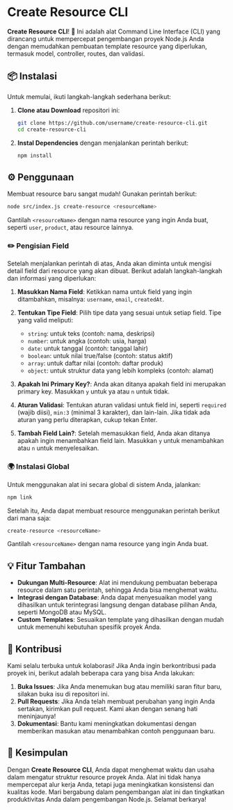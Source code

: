 # Create Resource CLI
 **Create Resource CLI**! 🚀 Ini adalah alat Command Line Interface (CLI) yang dirancang untuk mempercepat pengembangan proyek Node.js Anda dengan memudahkan pembuatan template resource yang diperlukan, termasuk model, controller, routes, dan validasi.

## 📦 Instalasi

Untuk memulai, ikuti langkah-langkah sederhana berikut:

1. **Clone atau Download** repositori ini:
   ```bash
   git clone https://github.com/username/create-resource-cli.git
   cd create-resource-cli
   ```
2. **Instal Dependencies** dengan menjalankan perintah berikut:
   ```bash
   npm install
   ```

## ⚙️ Penggunaan

Membuat resource baru sangat mudah! Gunakan perintah berikut:

```bash
node src/index.js create-resource <resourceName>
```

Gantilah `<resourceName>` dengan nama resource yang ingin Anda buat, seperti `user`, `product`, atau resource lainnya.

### ✏️ Pengisian Field

Setelah menjalankan perintah di atas, Anda akan diminta untuk mengisi detail field dari resource yang akan dibuat. Berikut adalah langkah-langkah dan informasi yang diperlukan:

1. **Masukkan Nama Field**: Ketikkan nama untuk field yang ingin ditambahkan, misalnya: `username`, `email`, `createdAt`.

2. **Tentukan Tipe Field**: Pilih tipe data yang sesuai untuk setiap field. Tipe yang valid meliputi:
   - `string`: untuk teks (contoh: nama, deskripsi)
   - `number`: untuk angka (contoh: usia, harga)
   - `date`: untuk tanggal (contoh: tanggal lahir)
   - `boolean`: untuk nilai true/false (contoh: status aktif)
   - `array`: untuk daftar nilai (contoh: daftar produk)
   - `object`: untuk struktur data yang lebih kompleks (contoh: alamat)

3. **Apakah Ini Primary Key?**: Anda akan ditanya apakah field ini merupakan primary key. Masukkan `y` untuk ya atau `n` untuk tidak.

4. **Aturan Validasi**: Tentukan aturan validasi untuk field ini, seperti `required` (wajib diisi), `min:3` (minimal 3 karakter), dan lain-lain. Jika tidak ada aturan yang perlu diterapkan, cukup tekan Enter.

5. **Tambah Field Lain?**: Setelah memasukkan field, Anda akan ditanya apakah ingin menambahkan field lain. Masukkan `y` untuk menambahkan atau `n` untuk menyelesaikan.

### 🌍 Instalasi Global

Untuk menggunakan alat ini secara global di sistem Anda, jalankan:

```bash
npm link
```

Setelah itu, Anda dapat membuat resource menggunakan perintah berikut dari mana saja:

```bash
create-resource <resourceName>
```

Gantilah `<resourceName>` dengan nama resource yang ingin Anda buat.

## 💡 Fitur Tambahan

- **Dukungan Multi-Resource**: Alat ini mendukung pembuatan beberapa resource dalam satu perintah, sehingga Anda bisa menghemat waktu.
- **Integrasi dengan Database**: Anda dapat menyesuaikan model yang dihasilkan untuk terintegrasi langsung dengan database pilihan Anda, seperti MongoDB atau MySQL.
- **Custom Templates**: Sesuaikan template yang dihasilkan dengan mudah untuk memenuhi kebutuhan spesifik proyek Anda.

## 🤝 Kontribusi

Kami selalu terbuka untuk kolaborasi! Jika Anda ingin berkontribusi pada proyek ini, berikut adalah beberapa cara yang bisa Anda lakukan:

1. **Buka Issues**: Jika Anda menemukan bug atau memiliki saran fitur baru, silakan buka isu di repositori ini.
2. **Pull Requests**: Jika Anda telah membuat perubahan yang ingin Anda sertakan, kirimkan pull request. Kami akan dengan senang hati meninjaunya!
3. **Dokumentasi**: Bantu kami meningkatkan dokumentasi dengan memberikan masukan atau menambahkan contoh penggunaan baru.

## 🎉 Kesimpulan

Dengan **Create Resource CLI**, Anda dapat menghemat waktu dan usaha dalam mengatur struktur resource proyek Anda. Alat ini tidak hanya mempercepat alur kerja Anda, tetapi juga meningkatkan konsistensi dan kualitas kode. Mari bergabung dalam pengembangan alat ini dan tingkatkan produktivitas Anda dalam pengembangan Node.js. Selamat berkarya!
